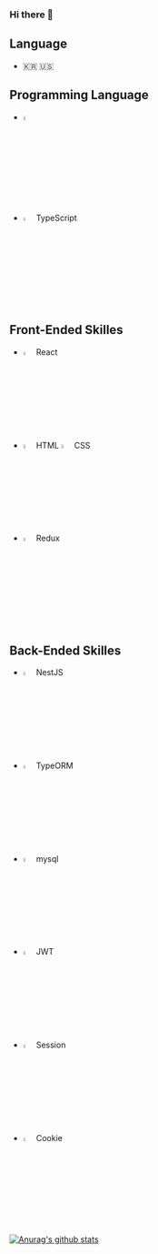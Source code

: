 ### Hi there 👋

## Language
* :kr: :us:

## Programming Language

* <a href = "https://developer.mozilla.org/ko/docs/Web/JavaScript"><img src="https://emojis.slackmojis.com/emojis/images/1450441296/151/javascript.png?1450441296" width="4%" alt="JavaScript" /></a>

* <img src="https://emojis.slackmojis.com/emojis/images/1479745458/1383/typescript.png?1479745458" width="4%" alt="TypeScript" /> TypeScript

## Front-Ended Skilles
* <img src="https://emojis.slackmojis.com/emojis/images/1473950148/1161/react.png?1473950148" width="4%" alt="React" /> React
* <img src="https://emojis.slackmojis.com/emojis/images/1616183787/22335/html.png?1616183787" width="4%" alt="HTML" /> HTML <img src="https://emojis.slackmojis.com/emojis/images/1497185511/2411/css.jpg?1497185511" width="4%" alt="CSS" /> CSS
* <img src="https://emojis.slackmojis.com/emojis/images/1462128189/390/redux.png?1462128189" width="4%" alt="Redux" /> Redux

## Back-Ended Skilles
* <img src="https://emojis.slackmojis.com/emojis/images/1566743763/6242/nestjs.png?1566743763" width="4%" alt="NestJS" /> NestJS
* <img src="https://avatars.githubusercontent.com/u/20165699?s=200&v=4" width="4%" alt="TypeORM" /> TypeORM
* <img src="https://emojis.slackmojis.com/emojis/images/1533733488/4439/mysql.png?1533733488" width="4%" alt="mysql" /> mysql
* <img src="https://emojis.slackmojis.com/emojis/images/1506281744/2943/jwt.png?1506281744" width="4%" alt="JWT" /> JWT
* <img src="https://icon-library.net/images/session-icon/session-icon-5.jpg" width="4%" alt="Session" /> Session
* <img src="https://emojis.slackmojis.com/emojis/images/1615416058/19343/cookie_nom.gif?1615416058" width="4%" alt="Cookie" /> Cookie

[![Anurag's github stats](https://github-readme-stats.vercel.app/api?username=Alex-Choi0)](https://github.com/anuraghazra/github-readme-stats)
<!--
**Alex-Choi0/Alex-Choi0** is a ✨ _special_ ✨ repository because its `README.md` (this file) appears on your GitHub profile.

Here are some ideas to get you started:

- 🔭 I’m currently working on ...
- 🌱 I’m currently learning ...
- 👯 I’m looking to collaborate on ...
- 🤔 I’m looking for help with ...
- 💬 Ask me about ...
- 📫 How to reach me: ...
- 😄 Pronouns: ...
- ⚡ Fun fact: ...
-->
